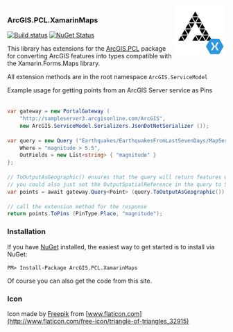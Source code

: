 <img align="right" height="120" src="https://raw.githubusercontent.com/davetimmins/ArcGIS.PCL.XamarinMaps/master/arcgispcl-xamarin.png">

### ArcGIS.PCL.XamarinMaps


[![Build status](https://ci.appveyor.com/api/projects/status/27swdq5ie969aekk)](https://ci.appveyor.com/project/davetimmins/arcgis-pcl-xamarinmaps) [![NuGet Status](http://img.shields.io/nuget/v/ArcGIS.PCL.XamarinMaps.svg?style=flat)](https://www.nuget.org/packages/ArcGIS.PCL.XamarinMaps/) 

This library has extensions for the [ArcGIS.PCL](https://github.com/davetimmins/ArcGIS.PCL) package for converting ArcGIS features into types compatible with the Xamarin.Forms.Maps library.

All extension methods are in the root namespace `ArcGIS.ServiceModel`

Example usage for getting points from an ArcGIS Server service as Pins

```csharp

var gateway = new PortalGateway (
	"http://sampleserver3.arcgisonline.com/ArcGIS", 
	new ArcGIS.ServiceModel.Serializers.JsonDotNetSerializer ());

var query = new Query ("Earthquakes/EarthquakesFromLastSevenDays/MapServer/0".AsEndpoint()) {
	Where = "magnitude > 5.5",
	OutFields = new List<string> { "magnitude" }
};

// ToOutputAsGeographic() ensures that the query will return features with a spatial reference of WGS84
// you could also just set the OutputSpatialReference in the query to SpatialReference.WGS84
var points = await gateway.Query<Point> (query.ToOutputAsGeographic());

// call the extension method for the response
return points.ToPins (PinType.Place, "magnitude");
```

### Installation
If you have [NuGet](http://nuget.org) installed, the easiest way to get started is to install via NuGet:

    PM> Install-Package ArcGIS.PCL.XamarinMaps

Of course you can also get the code from this site.

### Icon

Icon made by [Freepik](http://www.freepik.com) from [www.flaticon.com](http://www.flaticon.com/free-icon/triangle-of-triangles_32915)
           
